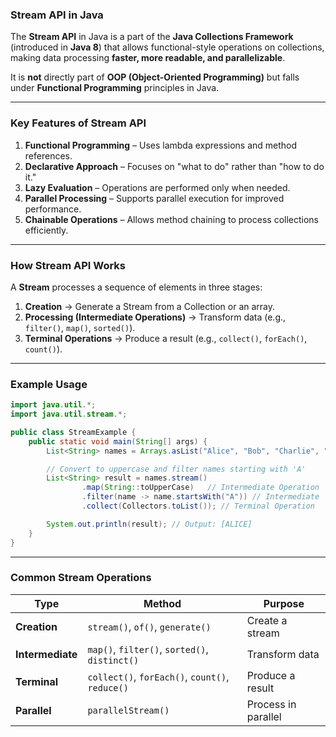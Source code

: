 ### **Stream API in Java**  

The **Stream API** in Java is a part of the **Java Collections Framework** (introduced in **Java 8**) that allows functional-style operations on collections, making data processing **faster, more readable, and parallelizable**.  

It is **not** directly part of **OOP (Object-Oriented Programming)** but falls under **Functional Programming** principles in Java.  

---

### **Key Features of Stream API**
1. **Functional Programming** – Uses lambda expressions and method references.  
2. **Declarative Approach** – Focuses on "what to do" rather than "how to do it."  
3. **Lazy Evaluation** – Operations are performed only when needed.  
4. **Parallel Processing** – Supports parallel execution for improved performance.  
5. **Chainable Operations** – Allows method chaining to process collections efficiently.  

---

### **How Stream API Works**
A **Stream** processes a sequence of elements in three stages:  

1. **Creation** → Generate a Stream from a Collection or an array.  
2. **Processing (Intermediate Operations)** → Transform data (e.g., `filter()`, `map()`, `sorted()`).  
3. **Terminal Operations** → Produce a result (e.g., `collect()`, `forEach()`, `count()`).  

---

### **Example Usage**
```java
import java.util.*;
import java.util.stream.*;

public class StreamExample {
    public static void main(String[] args) {
        List<String> names = Arrays.asList("Alice", "Bob", "Charlie", "David");

        // Convert to uppercase and filter names starting with 'A'
        List<String> result = names.stream()
                .map(String::toUpperCase)   // Intermediate Operation
                .filter(name -> name.startsWith("A")) // Intermediate
                .collect(Collectors.toList()); // Terminal Operation

        System.out.println(result); // Output: [ALICE]
    }
}
```

---

### **Common Stream Operations**
| Type | Method | Purpose |
|------|--------|---------|
| **Creation** | `stream()`, `of()`, `generate()` | Create a stream |
| **Intermediate** | `map()`, `filter()`, `sorted()`, `distinct()` | Transform data |
| **Terminal** | `collect()`, `forEach()`, `count()`, `reduce()` | Produce a result |
| **Parallel** | `parallelStream()` | Process in parallel |

